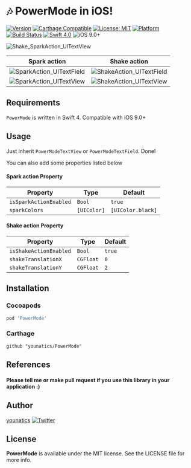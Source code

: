 # 🎶 PowerMode in iOS!
[![Version](https://img.shields.io/cocoapods/v/PowerMode.svg?style=flat)](http://cocoapods.org/pods/PowerMode)
[![Carthage Compatible](https://img.shields.io/badge/Carthage-compatible-4BC51D.svg?style=flat)](https://github.com/Carthage/Carthage)
[![License: MIT](https://img.shields.io/badge/license-MIT-blue.svg?style=flat)](https://github.com/younatics/PowerMode/blob/master/LICENSE)
[![Platform](https://img.shields.io/cocoapods/p/PowerMode.svg?style=flat)](http://cocoapods.org/pods/PowerMode)
[![Build Status](https://travis-ci.org/younatics/PowerMode.svg?branch=master)](https://travis-ci.org/younatics/PowerMode)
[![Swift 4.0](https://img.shields.io/badge/Swift-4.0-orange.svg?style=flat)](https://developer.apple.com/swift/)
![iOS 9.0+](https://img.shields.io/badge/iOS-9.0%2B-blue.svg)

![Shake_SparkAction_UITextView](https://github.com/younatics/PowerMode/blob/master/Images/Shake_SparkAction_UITextView.gif)

| Spark action | Shake action |
| :----------: | :----------: |
| ![SparkAction_UITextField](https://github.com/younatics/PowerMode/blob/master/Images/SparkAction_UITextField.gif) | ![ShakeAction_UITextField](https://github.com/younatics/PowerMode/blob/master/Images/ShakeAction_UITextField.gif) |
| ![SparkAction_UITextView](https://github.com/younatics/PowerMode/blob/master/Images/SparkAction_UITextView.gif)  | ![ShakeAction_UITextView](https://github.com/younatics/PowerMode/blob/master/Images/ShakeAction_UITextView.gif)  |

## Requirements
`PowerMode` is written in Swift 4. Compatible with iOS 9.0+

## Usage
Just inherit `PowerModeTextView` or `PowerModeTextField`. Done!

You can also add some properties listed below

#### Spark action Property

| Property | Type | Default |
| -------- | ---- | ------- |
| `isSparkActionEnabled` | `Bool` | `true` |
| `sparkColors` | `[UIColor]` | `[UIColor.black]` |

#### Shake action Property
| Property | Type | Default |
| -------- | ---- | ------- |
| `isShakeActionEnabled` | `Bool` | `true` |
| `shakeTranslationX` | `CGFloat` | `0` |
| `shakeTranslationY` | `CGFloat` | `2` |


## Installation
### Cocoapods
```ruby
pod 'PowerMode'
```
### Carthage
```
github "younatics/PowerMode"
```

## References
#### Please tell me or make pull request if you use this library in your application :) 

## Author
[younatics](https://twitter.com/younatics)
<a href="http://twitter.com/younatics" target="_blank"><img alt="Twitter" src="https://img.shields.io/twitter/follow/younatics.svg?style=social&label=Follow"></a>

## License
**PowerMode** is available under the MIT license. See the LICENSE file for more info.
